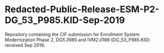 # Redacted-Public-Release-ESM-P2-DG_53_P985.KID-Sep-2019
Repository containing the CIF submission for Enrollment System Modernization Phase 2, DG*5.3*985 and IVM*2.0*188 (DG_53_P985.KID) received Sep 2019.

